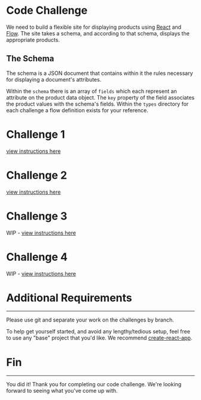 # Code Challenge

We need to build a flexible site for displaying products using [React](https://reactjs.org/) and [Flow](https://flow.org/). The site takes a schema, and according to that schema, displays the appropriate products. 

## The Schema

The schema is a JSON document that contains within it the rules necessary for displaying a document's attributes.

Within the `schema` there is an array of `fields` which each represent an attribute on the product data object. The `key` property of the field associates the product values with the schema's fields. Within the `types` directory for each challenge a flow definition exists for your reference.

# Challenge 1

[view instructions here](https://github.com/powerchordinc/code-challenge/tree/master/front-end/challenge_1)

# Challenge 2

[view instructions here](https://github.com/powerchordinc/code-challenge/tree/master/front-end/challenge_2)

# Challenge 3

WIP - [view instructions here](https://github.com/powerchordinc/code-challenge/tree/master/front-end/challenge_3)

# Challenge 4

WIP - [view instructions here](https://github.com/powerchordinc/code-challenge/tree/master/front-end/challenge_4)

# Additional Requirements
---

Please use git and separate your work on the challenges by branch.

To help get yourself started, and avoid any lengthy/tedious setup, feel free to use any "base" project that you'd like. We recommend [create-react-app](https://github.com/facebook/create-react-app).

# Fin
---

You did it! Thank you for completing our code challenge. We're looking forward to seeing what you've come up with.
